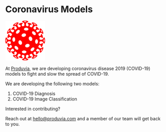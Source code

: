 # Coronavirus Models

<img src="logo.png" style="zoom:20%;" />

At [Produvia](https://produvia.com), we are developing coronavirus disease 2019 (COVID-19) models to fight and slow the spread of COVID-19.

We are developing the following two models:

1. COVID-19 Diagnosis
2. COVID-19 Image Classification

Interested in contributing? 

Reach out at hello@produvia.com and a member of our team will get back to you.
